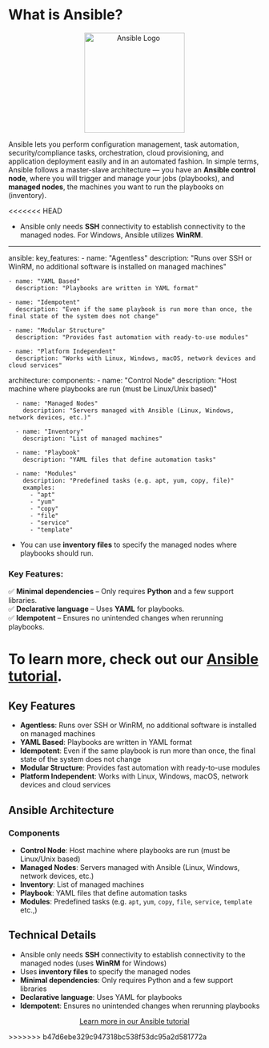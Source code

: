 # What is Ansible?

<p align="center">
  <img src="https://upload.wikimedia.org/wikipedia/commons/thumb/2/24/Ansible_logo.svg/512px-Ansible_logo.svg.png" alt="Ansible Logo" width="200"/>
</p>

Ansible lets you perform configuration management, task automation, security/compliance tasks, orchestration, cloud provisioning, and application deployment easily and in an automated fashion. In simple terms, Ansible follows a master-slave architecture — you have an **Ansible control node**, where you will trigger and manage your jobs (playbooks), and **managed nodes**, the machines you want to run the playbooks on (inventory). 

<<<<<<< HEAD
- Ansible only needs **SSH** connectivity to establish connectivity to the managed nodes. For Windows, Ansible utilizes **WinRM**.
---
ansible:
  key_features:
    - name: "Agentless"
      description: "Runs over SSH or WinRM, no additional software is installed on managed machines"
    
    - name: "YAML Based"
      description: "Playbooks are written in YAML format"
    
    - name: "Idempotent"
      description: "Even if the same playbook is run more than once, the final state of the system does not change"
    
    - name: "Modular Structure"
      description: "Provides fast automation with ready-to-use modules"
    
    - name: "Platform Independent"
      description: "Works with Linux, Windows, macOS, network devices and cloud services"

  architecture:
    components:
      - name: "Control Node"
        description: "Host machine where playbooks are run (must be Linux/Unix based)"
      
      - name: "Managed Nodes"
        description: "Servers managed with Ansible (Linux, Windows, network devices, etc.)"
      
      - name: "Inventory"
        description: "List of managed machines"
      
      - name: "Playbook"
        description: "YAML files that define automation tasks"
      
      - name: "Modules"
        description: "Predefined tasks (e.g. apt, yum, copy, file)"
        examples:
          - "apt"
          - "yum"
          - "copy"
          - "file"
          - "service"
          - "template"
- You can use **inventory files** to specify the managed nodes where playbooks should run.

### Key Features:
✅ **Minimal dependencies** – Only requires **Python** and a few support libraries.  
✅ **Declarative language** – Uses **YAML** for playbooks.  
✅ **Idempotent** – Ensures no unintended changes when rerunning playbooks.  

To learn more, check out our [Ansible tutorial](#).  
=======
## Key Features

- **Agentless**: Runs over SSH or WinRM, no additional software is installed on managed machines
- **YAML Based**: Playbooks are written in YAML format
- **Idempotent**: Even if the same playbook is run more than once, the final state of the system does not change
- **Modular Structure**: Provides fast automation with ready-to-use modules
- **Platform Independent**: Works with Linux, Windows, macOS, network devices and cloud services

## Ansible Architecture

### Components
- **Control Node**: Host machine where playbooks are run (must be Linux/Unix based)
- **Managed Nodes**: Servers managed with Ansible (Linux, Windows, network devices, etc.)
- **Inventory**: List of managed machines
- **Playbook**: YAML files that define automation tasks
- **Modules**: Predefined tasks (e.g. `apt`, `yum`, `copy`, `file`, `service`, `template` etc.,)

## Technical Details
- Ansible only needs **SSH** connectivity to establish connectivity to the managed nodes (uses **WinRM** for Windows)
- Uses **inventory files** to specify the managed nodes
- **Minimal dependencies**: Only requires Python and a few support libraries
- **Declarative language**: Uses YAML for playbooks
- **Idempotent**: Ensures no unintended changes when rerunning playbooks

<p align="center">
  <a href="#">Learn more in our Ansible tutorial</a>
</p>
>>>>>>> b47d6ebe329c947318bc538f53dc95a2d581772a
